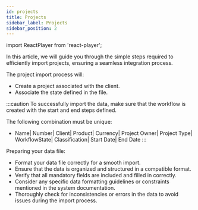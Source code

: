```yaml
---
id: projects
title: Projects
sidebar_label: Projects
sidebar_position: 2
---
```


import ReactPlayer from 'react-player';

In this article, we will guide you through the simple steps required to efficiently import projects, ensuring a seamless integration process.

The project import process will:

- Create a project associated with the client.
- Associate the state defined in the file.

<ReactPlayer controls muted url='/video/Import_Project.mov' />

:::caution
To successfully import the data, make sure that the workflow is created with the start and end steps defined.

The following combination must be unique:

- Name| Number| Client| Product| Currency| Project Owner| Project Type| WorkflowState| Classification| Start Date| End Date
  :::

Preparing your data file:

- Format your data file correctly for a smooth import.
- Ensure that the data is organized and structured in a compatible format.
- Verify that all mandatory fields are included and filled in correctly.
- Consider any specific data formatting guidelines or constraints mentioned in the system documentation.
- Thoroughly check for inconsistencies or errors in the data to avoid issues during the import process.
